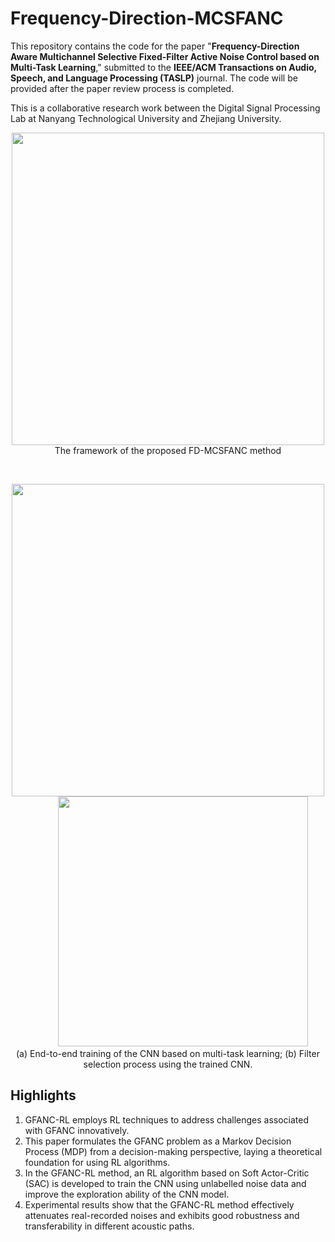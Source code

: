 # Frequency-Direction-MCSFANC

This repository contains the code for the paper "**Frequency-Direction Aware Multichannel Selective Fixed-Filter Active Noise Control based on Multi-Task Learning**," submitted to the **IEEE/ACM Transactions on Audio, Speech, and Language Processing (TASLP)** journal. The code will be provided after the paper review process is completed.

This is a collaborative research work between the Digital Signal Processing Lab at Nanyang Technological University and Zhejiang University.

<p align="center">
  <img src="https://github.com/user-attachments/assets/6e2b5661-e3b8-4cfe-b25e-b784be1dffe4" width="500"><br>
  The framework of the proposed FD-MCSFANC method
</p>

<br> <!-- 添加空行 -->

<p align="center">
  <img src="https://github.com/user-attachments/assets/3f68a5bd-1b91-4e52-b23d-baad618df229" width="500"> 
  &nbsp; &nbsp; &nbsp; &nbsp; &nbsp; &nbsp; <!-- 使用空格来创建间隔 -->
  <img src="https://github.com/user-attachments/assets/a624c860-9048-4c30-a1f2-f897ec3927d0" width="400">
  <br>
  (a) End-to-end training of the CNN based on multi-task learning; (b) Filter selection process using the trained CNN.
</p>

## Highlights
1. GFANC-RL employs RL techniques to address challenges associated with GFANC innovatively.
2. This paper formulates the GFANC problem as a Markov Decision Process (MDP) from a decision-making perspective, laying a theoretical foundation for using RL algorithms.
3. In the GFANC-RL method, an RL algorithm based on Soft Actor-Critic (SAC) is developed to train the CNN using unlabelled noise data and improve the exploration ability of the CNN model.
4. Experimental results show that the GFANC-RL method effectively attenuates real-recorded noises and exhibits good robustness and transferability in different acoustic paths.
